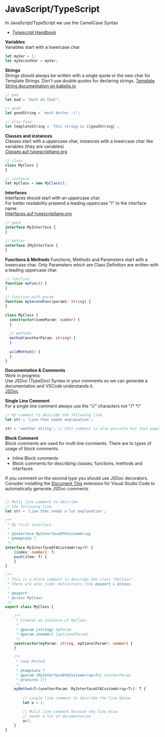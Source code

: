 # JavaScript/TypeScript
In JavaScript/TypeScript we use the CamelCase Syntax    
* [Typescript Handbook](http://www.typescriptlang.org/docs/)

**Variables**   
Variables start with a lowercase char
```typescript
let myVar = 1;
let mySecondVar = myVar;
```
**Strings**  
Strings should always be written with a single quote or the new char for Template Strings.
Don't use double quotes for declaring strings.
[Template String documentation on babeljs.io](https://babeljs.io/docs/learn-es2015/#template-strings)
```typescript
// bad
let bad = "dont do that";

// good
let goodString = 'much better :)';

// also fine
let templateString = `This string is ${goodString}`;
```

**Classes and instances**   
Classes start with a uppercase char, instances with a lowercase char like variables (they are variables)    
[Classes auf typescriptlang.org](http://www.typescriptlang.org/docs/handbook/classes.html)
```typescript
// class
class MyClass {
}

// instance
let myClass = new MyClass();
```

**Interfaces**    
Interfaces should start with an uppercase char.   
For better readability prepend a leading uppercase "I" to the interface name.    
[Interfaces auf typescriptlang.org](http://www.typescriptlang.org/docs/handbook/interfaces.html)
```typescript
// good
interface MyInterface {
}

// better
interface IMyInterface {
}
```

**Functions & Methods** 
Functions, Methods and Parameters start with a lowercase char.
Only Parameters which are Class Definition are written with a leading uppercase char.
```typescript
// function
function myFunc() {
}

// function with param
function mySecondFunc(param1: string) {
}

class MyClass {
  constructor(someParam: number) {
  }
  
  // methods  
  method(anotherParam: string) {
  }
  
  wildMethod() {
  }
}
```

**Documentation & Comments**    
Work in progress    
Use JSDoc (TypeDoc) Syntax in your comments so we can generate a documentation and VSCode understands it.   
[JSDoc](http://usejsdoc.org/)

**Single Line Comment**   
For a single line comment always use the "//" characters not "/* */"
```typescript
// My comment to describe the following line
let str = 'Line that needs explanation';

str = 'another string'; // this comment is also possible but less popular
```

**Block Comment**   
Block comments are used for multi line comments. There are to types of usage of block comments:
* Inline Block comments
* Block comments for describing classes, functions, methods and interfaces

If you comment on the second type you should use JSDoc decorators.     
Consider installing the [Document This](https://marketplace.visualstudio.com/items?itemName=joelday.docthis) extension for Visual Studio Code to automatically generate JSDoc comments
```typescript

// Multi line comment to describe
// the following line
let str = 'Line that needs a lot explanation';

/**
 * My first interface
 * 
 * @interface MyInterfaceOfACustomArray
 * @template T
 */
interface MyInterfaceOfACustomArray<T> {
    [index: number]: T;
    push(item: T) {
    }
}

/**
 * This is a block comment to describe the class "MyClass".
 * There are also jsdoc definitions like @export & @class.
 * 
 * @export
 * @class MyClass
 */
export class MyClass {

    /**
     * Creates an instance of MyClass.
     * 
     * @param {string} myParam
     * @param {number} [optionalParam]
     */
    constructor(myParam: string, optionalParam?: number) {
    }

    /**
     * Some Method
     * 
     * @template T
     * @param {MyInterfaceOfACustomArray<T>} anotherParam
     * @returns {T}
     */
    myMethod<T>(anotherParam: MyInterfaceOfACustomArray<T>): T {
        
        // single line comment to describe the line below 
        let a = 1;

        // Mulit line comment because the line blow
        // needs a lot of documentation
        a=2;
    }
}

```